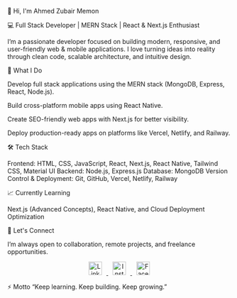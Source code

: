 👋 Hi, I'm Ahmed Zubair Memon

💻 Full Stack Developer | MERN Stack | React & Next.js Enthusiast

I’m a passionate developer focused on building modern, responsive, and user-friendly web & mobile applications.
I love turning ideas into reality through clean code, scalable architecture, and intuitive design.

🚀 What I Do

Develop full stack applications using the MERN stack (MongoDB, Express, React, Node.js).

Build cross-platform mobile apps using React Native.

Create SEO-friendly web apps with Next.js for better visibility.

Deploy production-ready apps on platforms like Vercel, Netlify, and Railway.

🛠️ Tech Stack

Frontend: HTML, CSS, JavaScript, React, Next.js, React Native, Tailwind CSS, Material UI
Backend: Node.js, Express.js
Database: MongoDB
Version Control & Deployment: Git, GitHub, Vercel, Netlify, Railway

📈 Currently Learning

Next.js (Advanced Concepts), React Native, and Cloud Deployment Optimization

💬 Let's Connect

I’m always open to collaboration, remote projects, and freelance opportunities.

<p align="center">
  <a href="https://www.linkedin.com/in/ahmed-zubair-memon-8ba401317/" target="_blank">
    <img src="https://cdn.jsdelivr.net/gh/simple-icons/simple-icons/icons/linkedin.svg" alt="LinkedIn" width="30" style="margin: 0 10px;">
  </a>
  <a href="https://www.instagram.com/Ahmed_zubair_memon" target="_blank">
    <img src="https://cdn.jsdelivr.net/gh/simple-icons/simple-icons/icons/instagram.svg" alt="Instagram" width="30" style="margin: 0 10px;">
  </a>
  <a href="https://www.facebook.com/ahmedzubair.memon?mibextid=ZbWKwL" target="_blank">
    <img src="https://cdn.jsdelivr.net/gh/simple-icons/simple-icons/icons/facebook.svg" alt="Facebook" width="30" style="margin: 0 10px;">
  </a>
</p>

⚡ Motto
“Keep learning. Keep building. Keep growing.”
